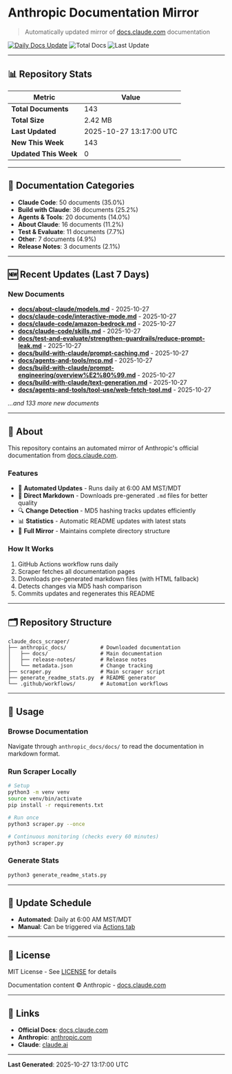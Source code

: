 # Anthropic Documentation Mirror

> Automatically updated mirror of [docs.claude.com](https://docs.claude.com) documentation

[![Daily Docs Update](https://github.com/seanGSISG/claude_docs_scraper/actions/workflows/daily-scraper.yml/badge.svg)](https://github.com/seanGSISG/claude_docs_scraper/actions/workflows/daily-scraper.yml)
![Total Docs](https://img.shields.io/badge/total_docs-143-blue)
![Last Update](https://img.shields.io/badge/last_update-2025--10--27-green)

---

## 📊 Repository Stats

| Metric | Value |
|--------|-------|
| **Total Documents** | 143 |
| **Total Size** | 2.42 MB |
| **Last Updated** | 2025-10-27 13:17:00 UTC |
| **New This Week** | 143 |
| **Updated This Week** | 0 |

---

## 📂 Documentation Categories

- **Claude Code**: 50 documents (35.0%)
- **Build with Claude**: 36 documents (25.2%)
- **Agents & Tools**: 20 documents (14.0%)
- **About Claude**: 16 documents (11.2%)
- **Test & Evaluate**: 11 documents (7.7%)
- **Other**: 7 documents (4.9%)
- **Release Notes**: 3 documents (2.1%)

---

## 🆕 Recent Updates (Last 7 Days)

### New Documents

- **[docs/about-claude/models.md](https://docs.claude.com/en/docs/about-claude/models)** - 2025-10-27
- **[docs/claude-code/interactive-mode.md](https://docs.claude.com/en/docs/claude-code/interactive-mode)** - 2025-10-27
- **[docs/claude-code/amazon-bedrock.md](https://docs.claude.com/en/docs/claude-code/amazon-bedrock)** - 2025-10-27
- **[docs/claude-code/skills.md](https://docs.claude.com/en/docs/claude-code/skills)** - 2025-10-27
- **[docs/test-and-evaluate/strengthen-guardrails/reduce-prompt-leak.md](https://docs.claude.com/en/docs/test-and-evaluate/strengthen-guardrails/reduce-prompt-leak)** - 2025-10-27
- **[docs/build-with-claude/prompt-caching.md](https://docs.claude.com/en/docs/build-with-claude/prompt-caching)** - 2025-10-27
- **[docs/agents-and-tools/mcp.md](https://docs.claude.com/en/docs/agents-and-tools/mcp)** - 2025-10-27
- **[docs/build-with-claude/prompt-engineering/overview%E2%80%99.md](https://docs.claude.com/en/docs/build-with-claude/prompt-engineering/overview%E2%80%99)** - 2025-10-27
- **[docs/build-with-claude/text-generation.md](https://docs.claude.com/en/docs/build-with-claude/text-generation)** - 2025-10-27
- **[docs/agents-and-tools/tool-use/web-fetch-tool.md](https://docs.claude.com/en/docs/agents-and-tools/tool-use/web-fetch-tool)** - 2025-10-27

_...and 133 more new documents_


---

## 📖 About

This repository contains an automated mirror of Anthropic's official documentation from [docs.claude.com](https://docs.claude.com).

### Features

- 🤖 **Automated Updates** - Runs daily at 6:00 AM MST/MDT
- 📝 **Direct Markdown** - Downloads pre-generated `.md` files for better quality
- 🔍 **Change Detection** - MD5 hashing tracks updates efficiently
- 📊 **Statistics** - Automatic README updates with latest stats
- 🔄 **Full Mirror** - Maintains complete directory structure

### How It Works

1. GitHub Actions workflow runs daily
2. Scraper fetches all documentation pages
3. Downloads pre-generated markdown files (with HTML fallback)
4. Detects changes via MD5 hash comparison
5. Commits updates and regenerates this README

---

## 🗂️ Repository Structure

```
claude_docs_scraper/
├── anthropic_docs/           # Downloaded documentation
│   ├── docs/                 # Main documentation
│   ├── release-notes/        # Release notes
│   └── metadata.json         # Change tracking
├── scraper.py                # Main scraper script
├── generate_readme_stats.py  # README generator
└── .github/workflows/        # Automation workflows
```

---

## 🚀 Usage

### Browse Documentation

Navigate through `anthropic_docs/docs/` to read the documentation in markdown format.

### Run Scraper Locally

```bash
# Setup
python3 -m venv venv
source venv/bin/activate
pip install -r requirements.txt

# Run once
python3 scraper.py --once

# Continuous monitoring (checks every 60 minutes)
python3 scraper.py
```

### Generate Stats

```bash
python3 generate_readme_stats.py
```

---

## 📅 Update Schedule

- **Automated**: Daily at 6:00 AM MST/MDT
- **Manual**: Can be triggered via [Actions tab](https://github.com/seanGSISG/claude_docs_scraper/actions)

---

## 📜 License

MIT License - See [LICENSE](LICENSE) for details

Documentation content © Anthropic - [docs.claude.com](https://docs.claude.com)

---

## 🔗 Links

- **Official Docs**: [docs.claude.com](https://docs.claude.com)
- **Anthropic**: [anthropic.com](https://www.anthropic.com)
- **Claude**: [claude.ai](https://claude.ai)

---

**Last Generated**: 2025-10-27 13:17:00 UTC
